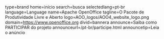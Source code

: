 type=brand
home=início
search=busca
selectedlang=pt-br
language=Language
name=Apache OpenOffice 
tagline=O Pacote de Produtividade Livre e Aberto
logo=AOO_logos/AOO4_website_logo.png
domain=https://www.openoffice.org
divid=bannera
announce=Saiba como PARTICIPAR do projeto
announceurl=/pt-br/participe.html
announcetip=Leia o anúncio
~~~~~~
